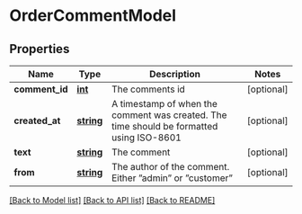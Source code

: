 # OrderCommentModel

## Properties
Name | Type | Description | Notes
------------ | ------------- | ------------- | -------------
**comment_id** | [**int**](.md) | The comments id | [optional] 
**created_at** | [**string**](.md) | A timestamp of when the comment was created. The time should be formatted using ISO-8601 | [optional] 
**text** | [**string**](.md) | The comment | [optional] 
**from** | [**string**](.md) | The author of the comment. Either ”admin” or ”customer” | [optional] 


[[Back to Model list]](../README.md#documentation-for-models) [[Back to API list]](../README.md#documentation-for-api-endpoints) [[Back to README]](../README.md)


